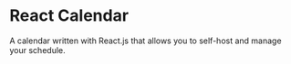# React Calendar

A calendar written with React.js that allows you to self-host and manage your schedule.
